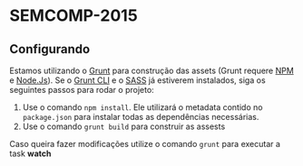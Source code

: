 # SEMCOMP-2015

## Configurando

Estamos utilizando o [Grunt](http://gruntjs.com/) para construção das assets (Grunt requere [NPM](https://www.npmjs.com/) e [Node.Js](https://nodejs.org/)).
Se o [Grunt CLI](http://gruntjs.com/getting-started) e o [SASS](http://sass-lang.com/) já estiverem instalados, siga os seguintes passos para rodar o projeto:

1. Use o comando ```npm install```. Ele utilizará o metadata contido no ```package.json``` para instalar todas as dependências necessárias.
2. Use o comando ```grunt build``` para construir as assests

Caso queira fazer modificações utilize o comando ```grunt``` para executar a task **watch**
